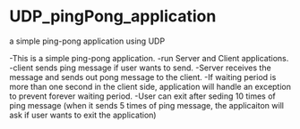 # UDP_pingPong_application
a simple ping-pong application using UDP

-This is a simple ping-pong application. 
-run Server and Client applications.
-client sends ping message if user wants to send. 
-Server receives the message and sends out pong message to the client.
-If waiting period is more than one second in the client side, application will handle an exception to prevent forever waiting period. 
-User can exit after seding 10 times of ping message (when it sends 5 times of ping message, the applicaiton will ask if user wants to exit the application)
